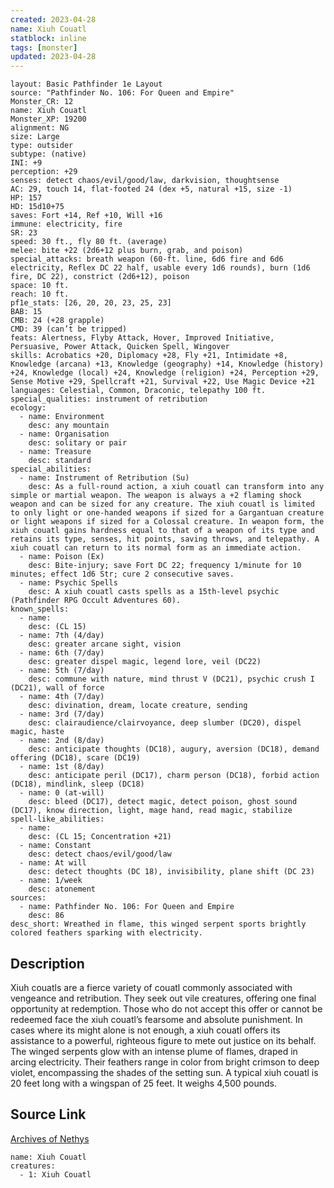 ```yaml
---
created: 2023-04-28
name: Xiuh Couatl
statblock: inline
tags: [monster]
updated: 2023-04-28
---
```

```statblock
layout: Basic Pathfinder 1e Layout
source: "Pathfinder No. 106: For Queen and Empire"
Monster_CR: 12
name: Xiuh Couatl
Monster_XP: 19200
alignment: NG
size: Large
type: outsider
subtype: (native)
INI: +9
perception: +29
senses: detect chaos/evil/good/law, darkvision, thoughtsense
AC: 29, touch 14, flat-footed 24 (dex +5, natural +15, size -1)
HP: 157
HD: 15d10+75
saves: Fort +14, Ref +10, Will +16
immune: electricity, fire
SR: 23
speed: 30 ft., fly 80 ft. (average)
melee: bite +22 (2d6+12 plus burn, grab, and poison)
special_attacks: breath weapon (60-ft. line, 6d6 fire and 6d6 electricity, Reflex DC 22 half, usable every 1d6 rounds), burn (1d6 fire, DC 22), constrict (2d6+12), poison
space: 10 ft.
reach: 10 ft.
pf1e_stats: [26, 20, 20, 23, 25, 23]
BAB: 15
CMB: 24 (+28 grapple)
CMD: 39 (can’t be tripped)
feats: Alertness, Flyby Attack, Hover, Improved Initiative, Persuasive, Power Attack, Quicken Spell, Wingover
skills: Acrobatics +20, Diplomacy +28, Fly +21, Intimidate +8, Knowledge (arcana) +13, Knowledge (geography) +14, Knowledge (history) +24, Knowledge (local) +24, Knowledge (religion) +24, Perception +29, Sense Motive +29, Spellcraft +21, Survival +22, Use Magic Device +21
languages: Celestial, Common, Draconic, telepathy 100 ft.
special_qualities: instrument of retribution
ecology:
  - name: Environment
    desc: any mountain
  - name: Organisation
    desc: solitary or pair
  - name: Treasure
    desc: standard
special_abilities:
  - name: Instrument of Retribution (Su)
    desc: As a full-round action, a xiuh couatl can transform into any simple or martial weapon. The weapon is always a +2 flaming shock weapon and can be sized for any creature. The xiuh couatl is limited to only light or one-handed weapons if sized for a Gargantuan creature or light weapons if sized for a Colossal creature. In weapon form, the xiuh couatl gains hardness equal to that of a weapon of its type and retains its type, senses, hit points, saving throws, and telepathy. A xiuh couatl can return to its normal form as an immediate action.
  - name: Poison (Ex)
    desc: Bite-injury; save Fort DC 22; frequency 1/minute for 10 minutes; effect 1d6 Str; cure 2 consecutive saves.
  - name: Psychic Spells
    desc: A xiuh couatl casts spells as a 15th-level psychic (Pathfinder RPG Occult Adventures 60).
known_spells:
  - name:
    desc: (CL 15)
  - name: 7th (4/day)
    desc: greater arcane sight, vision
  - name: 6th (7/day)
    desc: greater dispel magic, legend lore, veil (DC22)
  - name: 5th (7/day)
    desc: commune with nature, mind thrust V (DC21), psychic crush I (DC21), wall of force
  - name: 4th (7/day)
    desc: divination, dream, locate creature, sending
  - name: 3rd (7/day)
    desc: clairaudience/clairvoyance, deep slumber (DC20), dispel magic, haste
  - name: 2nd (8/day)
    desc: anticipate thoughts (DC18), augury, aversion (DC18), demand offering (DC18), scare (DC19)
  - name: 1st (8/day)
    desc: anticipate peril (DC17), charm person (DC18), forbid action (DC18), mindlink, sleep (DC18)
  - name: 0 (at-will)
    desc: bleed (DC17), detect magic, detect poison, ghost sound (DC17), know direction, light, mage hand, read magic, stabilize
spell-like_abilities:
  - name:
    desc: (CL 15; Concentration +21)
  - name: Constant
    desc: detect chaos/evil/good/law
  - name: At will
    desc: detect thoughts (DC 18), invisibility, plane shift (DC 23)
  - name: 1/week
    desc: atonement
sources:
  - name: Pathfinder No. 106: For Queen and Empire
    desc: 86
desc_short: Wreathed in flame, this winged serpent sports brightly colored feathers sparking with electricity.
```
## Description
Xiuh couatls are a fierce variety of couatl commonly associated with vengeance and retribution. They seek out vile creatures, offering one final opportunity at redemption. Those who do not accept this offer or cannot be redeemed face the xiuh couatl’s fearsome and absolute punishment. In cases where its might alone is not enough, a xiuh couatl offers its assistance to a powerful, righteous figure to mete out justice on its behalf. The winged serpents glow with an intense plume of flames, draped in arcing electricity. Their feathers range in color from bright crimson to deep violet, encompassing the shades of the setting sun. A typical xiuh couatl is 20 feet long with a wingspan of 25 feet. It weighs 4,500 pounds.
## Source Link
[Archives of Nethys](https://aonprd.com/MonsterDisplay.aspx?ItemName=Xiuh%20Couatl)
```encounter-table
name: Xiuh Couatl
creatures:
  - 1: Xiuh Couatl
```

